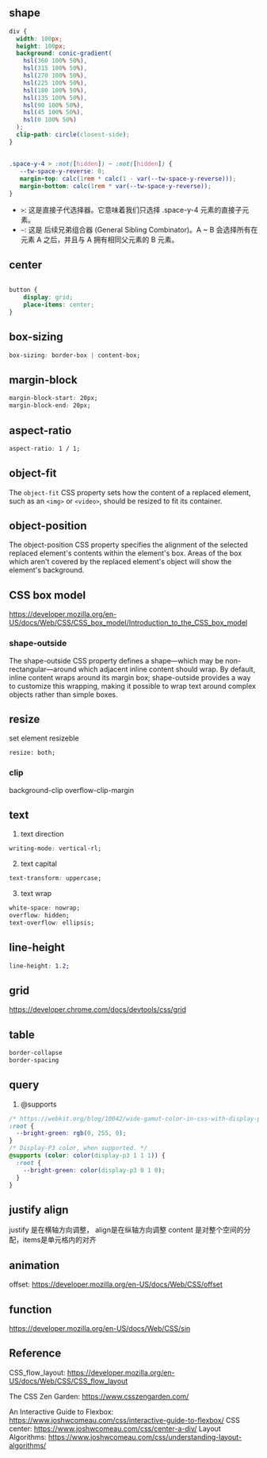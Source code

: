 ## shape
```css
div {
  width: 100px;
  height: 100px;
  background: conic-gradient(
    hsl(360 100% 50%),
    hsl(315 100% 50%),
    hsl(270 100% 50%),
    hsl(225 100% 50%),
    hsl(180 100% 50%),
    hsl(135 100% 50%),
    hsl(90 100% 50%),
    hsl(45 100% 50%),
    hsl(0 100% 50%)
  );
  clip-path: circle(closest-side);
}
```

##
```css
.space-y-4 > :not([hidden]) ~ :not([hidden]) {
   --tw-space-y-reverse: 0;
   margin-top: calc(1rem * calc(1 - var(--tw-space-y-reverse)));
   margin-bottom: calc(1rem * var(--tw-space-y-reverse));
} 
```

- `>`: 这是直接子代选择器。它意味着我们只选择 .space-y-4 元素的直接子元素。
- `~`: 这是 后续兄弟组合器 (General Sibling Combinator)。A ~ B 会选择所有在元素 A 之后，并且与 A 拥有相同父元素的 B 元素。

## center
```css

button {
    display: grid;
    place-items: center;
}
```

## box-sizing
```css
box-sizing: border-box | content-box;
```


## margin-block
```css
margin-block-start: 20px; 
margin-block-end: 20px; 
```

## aspect-ratio

```css
aspect-ratio: 1 / 1;
```

## object-fit
The `object-fit` CSS property sets how the content of a replaced element, such as an `<img>` or `<video>`, should be resized to fit its container.

## object-position
The object-position CSS property specifies the alignment of the selected replaced element's contents within the element's box. Areas of the box which aren't covered by the replaced element's object will show the element's background.


## CSS box model

https://developer.mozilla.org/en-US/docs/Web/CSS/CSS_box_model/Introduction_to_the_CSS_box_model

### shape-outside
The shape-outside CSS property defines a shape—which may be non-rectangular—around which adjacent inline content should wrap. By default, inline content wraps around its margin box; shape-outside provides a way to customize this wrapping, making it possible to wrap text around complex objects rather than simple boxes.

## resize
set element resizeble
```
resize: both;
```

### clip
background-clip
overflow-clip-margin

## text

1. text direction
```css
writing-mode: vertical-rl;
```
2. text capital
```css
text-transform: uppercase;
```

3. text wrap
```css
white-space: nowrap;
overflow: hidden;
text-overflow: ellipsis;
```

## line-height
```css
line-height: 1.2;
```

## grid
https://developer.chrome.com/docs/devtools/css/grid

## table
```css
border-collapse
border-spacing
```

## query
1. @supports
```css
/* https://webkit.org/blog/10042/wide-gamut-color-in-css-with-display-p3/ */
:root {
  --bright-green: rgb(0, 255, 0);
}
/* Display-P3 color, when supported. */
@supports (color: color(display-p3 1 1 1)) {
  :root {
    --bright-green: color(display-p3 0 1 0);
  }
}
```

## justify  align

justify 是在横轴方向调整， align是在纵轴方向调整
content 是对整个空间的分配，items是单元格内的对齐

## animation
offset: https://developer.mozilla.org/en-US/docs/Web/CSS/offset

## function
https://developer.mozilla.org/en-US/docs/Web/CSS/sin



## Reference
CSS_flow_layout: https://developer.mozilla.org/en-US/docs/Web/CSS/CSS_flow_layout

The CSS Zen Garden: https://www.csszengarden.com/

An Interactive Guide to Flexbox: https://www.joshwcomeau.com/css/interactive-guide-to-flexbox/
CSS center: https://www.joshwcomeau.com/css/center-a-div/
Layout Algorithms:  https://www.joshwcomeau.com/css/understanding-layout-algorithms/
